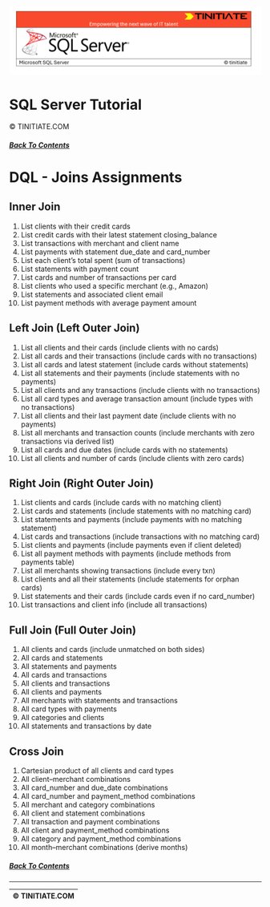 ![SQL Server Tinitiate Image](../../../sqlserver-sql/sqlserver.png)

# SQL Server Tutorial
&copy; TINITIATE.COM

##### [Back To Contents](./README.md)

# DQL - Joins Assignments

## Inner Join
1. List clients with their credit cards
2. List credit cards with their latest statement closing_balance
3. List transactions with merchant and client name
4. List payments with statement due_date and card_number
5. List each client’s total spent (sum of transactions)
6. List statements with payment count
7. List cards and number of transactions per card
8. List clients who used a specific merchant (e.g., Amazon)
9. List statements and associated client email
10. List payment methods with average payment amount

## Left Join (Left Outer Join)
1. List all clients and their cards (include clients with no cards)
2. List all cards and their transactions (include cards with no transactions)
3. List all cards and latest statement (include cards without statements)
4. List all statements and their payments (include statements with no payments)
5. List all clients and any transactions (include clients with no transactions)
6. List all card types and average transaction amount (include types with no transactions)
7. List all clients and their last payment date (include clients with no payments)
8. List all merchants and transaction counts (include merchants with zero transactions via derived list)
9. List all cards and due dates (include cards with no statements)
10. List all clients and number of cards (include clients with zero cards)

## Right Join (Right Outer Join)
1. List clients and cards (include cards with no matching client)
2. List cards and statements (include statements with no matching card)
3. List statements and payments (include payments with no matching statement)
4. List cards and transactions (include transactions with no matching card)
5. List clients and payments (include payments even if client deleted)
6. List all payment methods with payments (include methods from payments table)
7. List all merchants showing transactions (include every txn)
8. List clients and all their statements (include statements for orphan cards)
9. List statements and their cards (include cards even if no card_number)
10. List transactions and client info (include all transactions)

## Full Join (Full Outer Join)
1. All clients and cards (include unmatched on both sides)
2. All cards and statements
3. All statements and payments
4. All cards and transactions
5. All clients and transactions
6. All clients and payments
7. All merchants with statements and transactions
8. All card types with payments
9. All categories and clients
10. All statements and transactions by date

## Cross Join
1. Cartesian product of all clients and card types
2. All client–merchant combinations
3. All card_number and due_date combinations
4. All card_number and payment_method combinations
5. All merchant and category combinations
6. All client and statement combinations
7. All transaction and payment combinations
8. All client and payment_method combinations
9. All category and payment_method combinations
10. All month–merchant combinations (derive months)

##### [Back To Contents](./README.md)
***
| &copy; TINITIATE.COM |
|----------------------|
